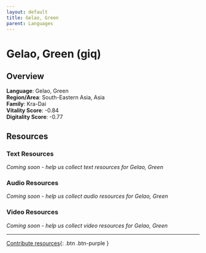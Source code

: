 ```yaml
---
layout: default
title: Gelao, Green
parent: Languages
---
```


# Gelao, Green (giq)

## Overview

**Language**: Gelao, Green  
**Region/Area**: South-Eastern Asia, Asia  
**Family**: Kra-Dai  
**Vitality Score**: -0.84  
**Digitality Score**: -0.77  

## Resources

### Text Resources
*Coming soon - help us collect text resources for Gelao, Green*

### Audio Resources
*Coming soon - help us collect audio resources for Gelao, Green*

### Video Resources
*Coming soon - help us collect video resources for Gelao, Green*

---

[Contribute resources](https://fairtrain.github.io/){: .btn .btn-purple }

